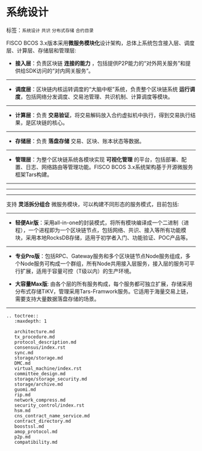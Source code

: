 # 系统设计

标签：``系统设计`` ``共识`` ``分布式存储`` ``合约目录``

FISCO BCOS 3.x版本采用**微服务模块化**设计架构，总体上系统包含接入层、调度层、计算层、存储层和管理层:

- **接入层**：负责区块链 **连接的能力** ，包括提供P2P能力的“对外网关服务”和提供给SDK访问的“对内网关服务”。
***
- **调度层**：区块链内核运转调度的“大脑中枢”系统，负责整个区块链系统 **运行调度**，包括网络分发调度、交易池管理、共识机制、计算调度等模块。
***
- **计算层**：负责 **交易验证**，将交易解码放入合约虚拟机中执行，得到交易执行结果，是区块链的核心。
***
- **存储层**：负责 **落盘存储** 交易、区块、账本状态等数据。
***
- **管理层**：为整个区块链系统各模块实现 **可视化管理** 的平台，包括部署、配置、日志、网络路由等管理功能。FISCO BCOS 3.x系统架构基于开源微服务框架Tars构建。

***
------
___

支持 **灵活拆分组合** 微服务模块，可以构建不同形态的服务模式，目前包括:
***
- **轻便Air版**：采用all-in-one的封装模式，将所有模块编译成一个二进制（进程），一个进程即为一个区块链节点，包括网络、共识、接入等所有功能模块，采用本地RocksDB存储，适用于初学者入门、功能验证、POC产品等。
***
- **专业Pro版**：包括RPC、Gateway服务和多个区块链节点Node服务组成，多个Node服务可构成一个群组，所有Node共用接入层服务，接入层的服务可平行扩展，适用于容量可控（T级以内）的生产环境。

- **大容量Max版**: 由各个层的所有服务构成，每个服务都可独立扩展，存储采用分布式存储TiKV，管理采用Tars-Framwork服务。它适用于海量交易上链，需要支持大量数据落盘存储的场景。
----------

```eval_rst
.. toctree::
   :maxdepth: 1

   architecture.md
   tx_procedure.md
   protocol_description.md
   consensus/index.rst
   sync.md
   storage/storage.md
   DMC.md
   virtual_machine/index.rst
   committee_design.md
   storage/storage_security.md
   storage/archive.md
   guomi.md
   rip.md
   network_compress.md
   security_control/index.rst
   hsm.md
   cns_contract_name_service.md
   contract_directory.md
   boostssl.md
   amop_protocol.md
   p2p.md
   compatibility.md
```
